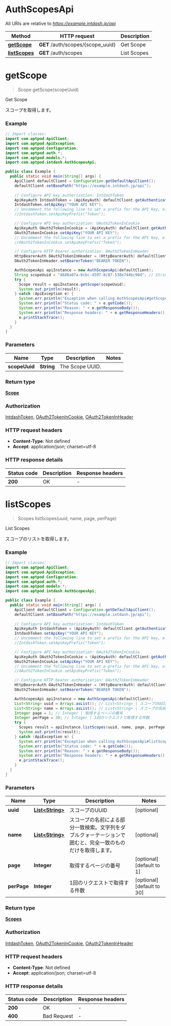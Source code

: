 # AuthScopesApi

All URIs are relative to *https://example.intdash.jp/api*

| Method | HTTP request | Description |
|------------- | ------------- | -------------|
| [**getScope**](AuthScopesApi.md#getScope) | **GET** /auth/scopes/{scope_uuid} | Get Scope |
| [**listScopes**](AuthScopesApi.md#listScopes) | **GET** /auth/scopes | List Scopes |


<a id="getScope"></a>
# **getScope**
> Scope getScope(scopeUuid)

Get Scope

スコープを取得します。

### Example
```java
// Import classes:
import com.aptpod.ApiClient;
import com.aptpod.ApiException;
import com.aptpod.Configuration;
import com.aptpod.auth.*;
import com.aptpod.models.*;
import com.aptpod.intdash.AuthScopesApi;

public class Example {
  public static void main(String[] args) {
    ApiClient defaultClient = Configuration.getDefaultApiClient();
    defaultClient.setBasePath("https://example.intdash.jp/api");
    
    // Configure API key authorization: IntdashToken
    ApiKeyAuth IntdashToken = (ApiKeyAuth) defaultClient.getAuthentication("IntdashToken");
    IntdashToken.setApiKey("YOUR API KEY");
    // Uncomment the following line to set a prefix for the API key, e.g. "Token" (defaults to null)
    //IntdashToken.setApiKeyPrefix("Token");

    // Configure API key authorization: OAuth2TokenInCookie
    ApiKeyAuth OAuth2TokenInCookie = (ApiKeyAuth) defaultClient.getAuthentication("OAuth2TokenInCookie");
    OAuth2TokenInCookie.setApiKey("YOUR API KEY");
    // Uncomment the following line to set a prefix for the API key, e.g. "Token" (defaults to null)
    //OAuth2TokenInCookie.setApiKeyPrefix("Token");

    // Configure HTTP bearer authorization: OAuth2TokenInHeader
    HttpBearerAuth OAuth2TokenInHeader = (HttpBearerAuth) defaultClient.getAuthentication("OAuth2TokenInHeader");
    OAuth2TokenInHeader.setBearerToken("BEARER TOKEN");

    AuthScopesApi apiInstance = new AuthScopesApi(defaultClient);
    String scopeUuid = "4688a07a-0cbc-4597-8c87-538e744bc90d"; // String | The Scope UUID.
    try {
      Scope result = apiInstance.getScope(scopeUuid);
      System.out.println(result);
    } catch (ApiException e) {
      System.err.println("Exception when calling AuthScopesApi#getScope");
      System.err.println("Status code: " + e.getCode());
      System.err.println("Reason: " + e.getResponseBody());
      System.err.println("Response headers: " + e.getResponseHeaders());
      e.printStackTrace();
    }
  }
}
```

### Parameters

| Name | Type | Description  | Notes |
|------------- | ------------- | ------------- | -------------|
| **scopeUuid** | **String**| The Scope UUID. | |

### Return type

[**Scope**](Scope.md)

### Authorization

[IntdashToken](../README.md#IntdashToken), [OAuth2TokenInCookie](../README.md#OAuth2TokenInCookie), [OAuth2TokenInHeader](../README.md#OAuth2TokenInHeader)

### HTTP request headers

 - **Content-Type**: Not defined
 - **Accept**: application/json; charset=utf-8

### HTTP response details
| Status code | Description | Response headers |
|-------------|-------------|------------------|
| **200** | OK |  -  |

<a id="listScopes"></a>
# **listScopes**
> Scopes listScopes(uuid, name, page, perPage)

List Scopes

スコープのリストを取得します。

### Example
```java
// Import classes:
import com.aptpod.ApiClient;
import com.aptpod.ApiException;
import com.aptpod.Configuration;
import com.aptpod.auth.*;
import com.aptpod.models.*;
import com.aptpod.intdash.AuthScopesApi;

public class Example {
  public static void main(String[] args) {
    ApiClient defaultClient = Configuration.getDefaultApiClient();
    defaultClient.setBasePath("https://example.intdash.jp/api");
    
    // Configure API key authorization: IntdashToken
    ApiKeyAuth IntdashToken = (ApiKeyAuth) defaultClient.getAuthentication("IntdashToken");
    IntdashToken.setApiKey("YOUR API KEY");
    // Uncomment the following line to set a prefix for the API key, e.g. "Token" (defaults to null)
    //IntdashToken.setApiKeyPrefix("Token");

    // Configure API key authorization: OAuth2TokenInCookie
    ApiKeyAuth OAuth2TokenInCookie = (ApiKeyAuth) defaultClient.getAuthentication("OAuth2TokenInCookie");
    OAuth2TokenInCookie.setApiKey("YOUR API KEY");
    // Uncomment the following line to set a prefix for the API key, e.g. "Token" (defaults to null)
    //OAuth2TokenInCookie.setApiKeyPrefix("Token");

    // Configure HTTP bearer authorization: OAuth2TokenInHeader
    HttpBearerAuth OAuth2TokenInHeader = (HttpBearerAuth) defaultClient.getAuthentication("OAuth2TokenInHeader");
    OAuth2TokenInHeader.setBearerToken("BEARER TOKEN");

    AuthScopesApi apiInstance = new AuthScopesApi(defaultClient);
    List<String> uuid = Arrays.asList(); // List<String> | スコープのUUID
    List<String> name = Arrays.asList(); // List<String> | スコープの名前による部分一致検索。文字列をダブルクォーテーションで囲むと、完全一致のものだけを取得します。
    Integer page = 1; // Integer | 取得するページの番号
    Integer perPage = 30; // Integer | 1回のリクエストで取得する件数
    try {
      Scopes result = apiInstance.listScopes(uuid, name, page, perPage);
      System.out.println(result);
    } catch (ApiException e) {
      System.err.println("Exception when calling AuthScopesApi#listScopes");
      System.err.println("Status code: " + e.getCode());
      System.err.println("Reason: " + e.getResponseBody());
      System.err.println("Response headers: " + e.getResponseHeaders());
      e.printStackTrace();
    }
  }
}
```

### Parameters

| Name | Type | Description  | Notes |
|------------- | ------------- | ------------- | -------------|
| **uuid** | [**List&lt;String&gt;**](String.md)| スコープのUUID | [optional] |
| **name** | [**List&lt;String&gt;**](String.md)| スコープの名前による部分一致検索。文字列をダブルクォーテーションで囲むと、完全一致のものだけを取得します。 | [optional] |
| **page** | **Integer**| 取得するページの番号 | [optional] [default to 1] |
| **perPage** | **Integer**| 1回のリクエストで取得する件数 | [optional] [default to 30] |

### Return type

[**Scopes**](Scopes.md)

### Authorization

[IntdashToken](../README.md#IntdashToken), [OAuth2TokenInCookie](../README.md#OAuth2TokenInCookie), [OAuth2TokenInHeader](../README.md#OAuth2TokenInHeader)

### HTTP request headers

 - **Content-Type**: Not defined
 - **Accept**: application/json; charset=utf-8

### HTTP response details
| Status code | Description | Response headers |
|-------------|-------------|------------------|
| **200** | OK |  -  |
| **400** | Bad Request |  -  |

